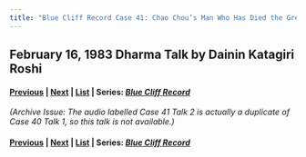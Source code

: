 ```yaml
---
title: "Blue Cliff Record Case 41: Chao Chou’s Man Who Has Died the Great Death, Talk 2"
---
```

## February 16, 1983 Dharma Talk by Dainin Katagiri Roshi

#### [Previous](1983-02-09-Blue-Cliff-Record-Case-41-Talk-1) | [Next](1983-03-02-Blue-Cliff-Record-Case-42-Talk-1) | [List](list#1983) | Series: [*Blue Cliff Record*](blue-cliff-record)

*(Archive Issue: The audio labelled Case 41 Talk 2 is actually a duplicate of Case 40 Talk 1, so this talk is not available.)*

#### [Previous](1983-02-09-Blue-Cliff-Record-Case-41-Talk-1) | [Next](1983-03-02-Blue-Cliff-Record-Case-42-Talk-1) | [List](list#1983) | Series: [*Blue Cliff Record*](blue-cliff-record)
